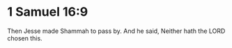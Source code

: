 # 1 Samuel 16:9

Then Jesse made Shammah to pass by. And he said, Neither hath the LORD chosen this.